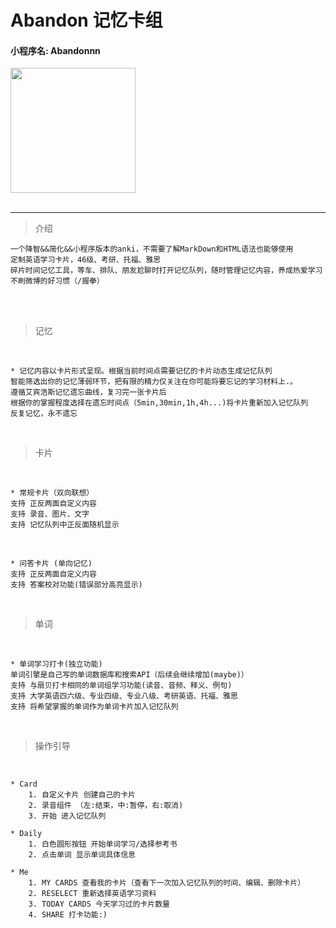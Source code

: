 **Abandon** 记忆卡组
=
#### 小程序名: Abandonnn

<div style="align:center;width:100%;">
   <img src="https://img.xhfkindergarten.cn/default-bird.png" width="200" />
</div>
<br>

---

> 介绍

    一个降智&&简化&&小程序版本的anki，不需要了解MarkDown和HTML语法也能够使用
    定制英语学习卡片，46级、考研、托福、雅思
    碎片时间记忆工具，等车、排队、朋友尬聊时打开记忆队列，随时管理记忆内容，养成热爱学习不刷微博的好习惯（/握拳）
<br><br>
> 记忆

<br>

    * 记忆内容以卡片形式呈现。根据当前时间点需要记忆的卡片动态生成记忆队列
    智能筛选出你的记忆薄弱环节，把有限的精力仅关注在你可能将要忘记的学习材料上.。
    遵循艾宾浩斯记忆遗忘曲线，复习完一张卡片后
    根据你的掌握程度选择在遗忘时间点（5min,30min,1h,4h...)将卡片重新加入记忆队列
    反复记忆，永不遗忘

<br>

    
> 卡片

<br>

    * 常规卡片（双向联想）
    支持 正反两面自定义内容
    支持 录音、图片、文字
    支持 记忆队列中正反面随机显示
    
<br>

    * 问答卡片 (单向记忆)
    支持 正反两面自定义内容
    支持 答案校对功能(错误部分高亮显示)
    
<br>

> 单词

<br>

    * 单词学习打卡(独立功能)
    单词引擎是自己写的单词数据库和搜索API（后续会继续增加(maybe)）
    支持 与扇贝打卡相同的单词组学习功能(读音、音频、释义、例句)
    支持 大学英语四六级、专业四级、专业八级、考研英语、托福、雅思
    支持 将希望掌握的单词作为单词卡片加入记忆队列
    
<br>

> 操作引导

<br>

    * Card
        1. 自定义卡片 创建自己的卡片
        2. 录音组件 （左:结束，中:暂停，右:取消)
        3. 开始 进入记忆队列
        
    * Daily
        1. 白色圆形按钮 开始单词学习/选择参考书
        2. 点击单词 显示单词具体信息
    
    * Me 
        1. MY CARDS 查看我的卡片（查看下一次加入记忆队列的时间、编辑、删除卡片）
        2. RESELECT 重新选择英语学习资料
        3. TODAY CARDS 今天学习过的卡片数量
        4. SHARE 打卡功能:)


    

